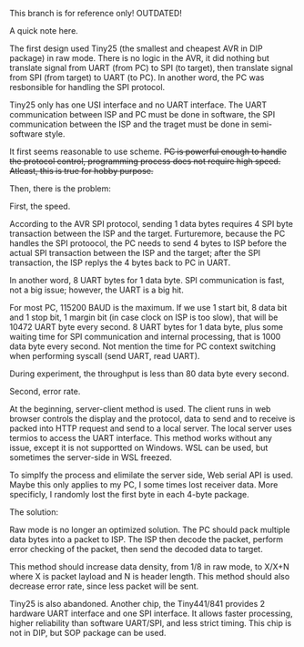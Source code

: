 This branch is for reference only! OUTDATED!

A quick note here.

The first design used Tiny25 (the smallest and cheapest AVR in DIP package) in raw mode. There is no logic in the AVR, it did nothing but translate signal from UART (from PC) to SPI (to target), then translate signal from SPI (from target) to UART (to PC). In another word, the PC was resbonsible for handling the SPI protocol.

Tiny25 only has one USI interface and no UART interface. The UART communication between ISP and PC must be done in software, the SPI communication between the ISP and the traget must be done in semi-software style.

It first seems reasonable to use scheme. <del>PC is powerful enough to handle the protocol control, programming process does not require high speed. Atleast, this is true for hobby purpose.</del>

Then, there is the problem:

First, the speed.

According to the AVR SPI protocol, sending 1 data bytes requires 4 SPI byte transaction between the ISP and the target. Furturemore, because the PC handles the SPI protoocol, the PC needs to send 4 bytes to ISP before the actual SPI transaction between the ISP and the target; after the SPI transaction, the ISP replys the 4 bytes back to PC in UART.

In another word, 8 UART bytes for 1 data byte. SPI communication is fast, not a big issue; however, the UART is a big hit.

For most PC, 115200 BAUD is the maximum. If we use 1 start bit, 8 data bit and 1 stop bit, 1 margin bit (in case clock on ISP is too slow), that will be 10472 UART byte every second. 8 UART bytes for 1 data byte, plus some waiting time for SPI communication and internal processing, that is 1000 data byte every second. Not mention the time for PC context switching when performing syscall (send UART, read UART).

During experiment, the throughput is less than 80 data byte every second.

Second, error rate.

At the beginning, server-client method is used. The client runs in web browser controls the display and the protocol, data to send and to receive is packed into HTTP request and send to a local server. The local server uses termios to access the UART interface. This method works without any issue, except it is not supportted on Windows. WSL can be used, but sometimes the server-side in WSL freezed.

To simplfy the process and elimilate the server side, Web serial API is used. Maybe this only applies to my PC, I some times lost receiver data. More specificly, I randomly lost the first byte in each 4-byte package.

The solution:

Raw mode is no longer an optimized solution. The PC should pack multiple data bytes into a packet to ISP. The ISP then decode the packet, perform error checking of the packet, then send the decoded data to target.

This method should increase data density, from 1/8 in raw mode, to X/X+N where X is packet layload and N is header length. This method should also decrease error rate, since less packet will be sent.

Tiny25 is also abandoned. Another chip, the Tiny441/841 provides 2 hardware UART interface and one SPI interface. It allows faster processing, higher reliability than software UART/SPI, and less strict timing. This chip is not in DIP, but SOP package can be used.
